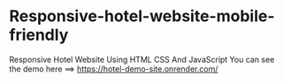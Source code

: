 # Responsive-hotel-website-mobile-friendly
Responsive Hotel Website Using HTML CSS And JavaScript  You can see the demo here ==> https://hotel-demo-site.onrender.com/
